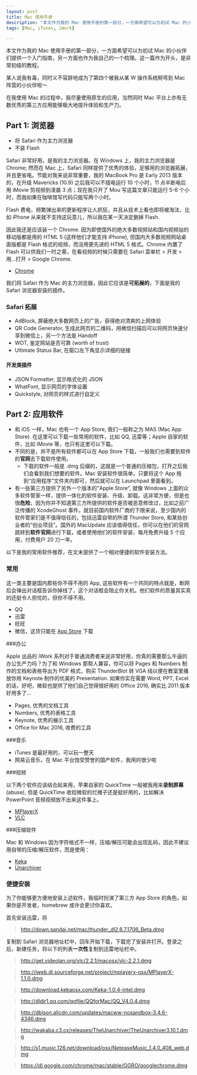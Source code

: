 ```yaml
---
layout: post
title: Mac 使用手册
description: "本文作为我的 Mac 使用手册的第一部分，一方面希望可以为初试 Mac 的小伙伴们提供一个入门指南，另一方面也作为我自己的一个梳理。"
tags: [Mac, iTunes, iWork]

---
```


本文作为我的 Mac 使用手册的第一部分，一方面希望可以为初试 Mac 的小伙伴们提供一个入门指南，另一方面也作为我自己的一个梳理。这一篇作为开头，是非常初级的教程。

某人说我有毒，同时义不容辞地成为了第四个被我从某 W 操作系统掰弯到 Mac 阵营的小伙伴啦～

在我使用 Mac 的过程中，我尽量使用原生的应用，当然同时 Mac 平台上亦有无数优秀的第三方应用能够极大地提升体验和生产力。

## Part 1: 浏览器

* 将 Safari 作为主力浏览器
* 不装 Flash

Safari 非常好用，是我的主力浏览器。在 Windows 上，我的主力浏览器是 Chrome; 然而在 Mac 上，Safari 同样提供了优秀的体验，足够用的浏览器拓展，并且更省电。节能对我来说非常重要，我的 MacBook Pro 是 Early 2013 版本的，在升级 Mavericks (10.9) 之后我可以不插电运行 10 个小时，11 点半断电后用 iMovie 剪视频到凌晨 3 点；现在我只开了 Mou 写这篇文章只能运行 5-6 个小时，而我如果在咖啡馆写代码只能写两个小时。

Flash 费电，频繁弹出来的更新程序让人抓狂，并且从技术上看也即将被淘汰，比如 iPhone 从来就不支持这玩意儿，所以我在某一天决定删掉 Flash.

因此我还是应该装一个 Chrome. 因为即使国外的绝大多数视频站和国内视频站的移动版都是用的 HTML 5 (这样他们才能支持 iPhone), 但国内大多数视频网站桌面版都是 Flash 格式的视频，而没用更先进的 HTML 5 格式。Chrome 内置了 Flash 可以供我们一时之需，在看视频的时候只需要在 Safari 菜单栏 > 开发 > 用...打开 > Google Chrome.

* [Chrome](https://www.google.com/chrome/)

我们将 Safari 作为 Mac 的主力浏览器，因此它应该是**可拓展的**，下面是我的 Safari 浏览器安装的插件。

### Safari 拓展

* AdBlock, 屏蔽绝大多数网页上的广告，获得绝对清爽的上网体验
* QR Code Generator, 生成此网页的二维码，用微信扫描后可以将网页快速分享到微信上，另一个方法是 Handoff
* WOT, 鉴定网站是否可靠 (worth of trust)
* Ultimate Status Bar, 在窗口左下角显示详细的链接

#### 开发类插件

* JSON Formatter, 显示格式化的 JSON
* WhatFont, 显示网页的字体设置
* Quickstyle, 对网页的样式进行自定义

## Part 2: 应用软件

- 和 iOS 一样，Mac 也有一个 App Store, 我们一般称之为 MAS (Mac App Store). 在这里可以下载一些常用的软件，比如 QQ, 迅雷等；Apple 自家的软件，比如 iMovie 等，也只有这里可以下载。
- 不同的是，并不是所有软件都可以在 App Store 下载，一般我们也需要到软件的**官网**去下载软件使用。
	- 下载的软件一般是 .dmg 后缀的，这就是一个普通的压缩包，打开之后我们会看到我们想要的软件。Mac 安装软件很简单，只要将这个 App 拖到“应用程序”文件夹内即可，然后就可以在 Launchpad 里面看到。
- 有一些第三方提供了另外一个版本的"Apple Store", 就像 Windows 上面的众多软件管家一样，提供一体化的软件安装、升级、卸载。这非常方便，但是也很**危险**，因为你并不知道第三方所提供的软件是否被恶意修改过，比如之前广泛传播的 XcodeGhost 事件。就目前国内软件厂商的下限来说，至少国内的软件管家们是不值得信任的，包括迅雷自带的所谓 Thunder Store, 和某些创业者的“创业项目”。国外的 MacUpdate 应该值得信任，你可以在他们的官网跳转到**软件官网**进行下载，或者使用他们的软件安装，每月免费升级 5 个应用，付费用户 20 刀一年。

以下是我的常用软件推荐，在文末提供了一个相对便捷的软件安装方法。

### 常用

这一类主要是国内那些你不得不用的 App, 这些软件有一个共同的特点就是，断网后会弹出对话框告诉你掉线了，这个对话框会阻止你关机。他们软件的质量其实真的还挺令人担忧的，但你不得不用。

* QQ
* 迅雷
* 旺旺
* 微信，这货只能在 [App Store](https://itunes.apple.com/us/app/wechat/id836500024?mt=12&ign-mpt=uo%3D4) 下载

###办公

Apple 出品的 iWork 系列对于普通消费者来说非常好用，你真的需要那么牛逼的办公生产力吗？为了和 Windows 那帮人兼容，你可以将 Pages 和 Numbers 制作的文档和表格导出为 PDF 格式，购买 ThunderBlot 转 VGA 线以便在教室里播放你用 Keynote 制作的优美的 Presentation. 如果你实在需要 Word, PPT, Excel 的话，好吧，微软也提供了他们自己觉得很好用的 Office 2016, 确实比 2011 版本好用多了...

* Pages, 优秀的文档工具
* Numbers, 优秀的表格工具
* Keynote, 优秀的展示工具
* Office for Mac 2016, 收费的工具


###音乐 

* iTunes 是最好用的，可以玩一整天
* 网易云音乐，在 Mac 平台饱受赞誉的国产软件，我用的很少啦

###视频

以下两个软件应该结合起来用，苹果自家的 QuickTime 一般被我用来**录制屏幕** (abuse), 但是 QuickTime 收拾微软的烂摊子还是挺好用的，比如解决 PowerPoint 音频视频放不出来这件事上。

- [MPlayerX](http://mplayerx.org/)
- [VLC](http://www.videolan.org/vlc/)

###压缩软件

Mac 和 Windows 因为字符格式不一样，压缩/解压可能会出现乱码，因此不建议用自带的压缩/解压软件，而是使用：

* [Keka](http://kekaosx.com)
* [Unarchiver](http://www.macupdate.com/app/mac/22774/the-unarchiver)

### 便捷安装

为了你能够更方便地安装上述软件，我临时扮演了第三方 App Store 的角色，如果你是开发者，homebrew 或许会更讨你喜欢。

首先安装迅雷，将 

>http://down.sandai.net/mac/thunder_dl2.6.7.1706_Beta.dmg

复制到 Safari 浏览器地址栏中，回车开始下载，下载完了安装并打开。登录之后，新建任务，将以下的列表**一次性**复制到迅雷地址栏中。

>http://get.videolan.org/vlc/2.2.1/macosx/vlc-2.2.1.dmg

>http://iweb.dl.sourceforge.net/project/mplayerx-osx/MPlayerX-1.1.0.dmg

>http://download.kekaosx.com/Keka-1.0.4-intel.dmg

>http://dldir1.qq.com/qqfile/QQforMac/QQ_V4.0.4.dmg

>http://dbison.alicdn.com/updates/macww-nosandbox-3.4.6-4346.dmg

>http://wakaba.c3.cx/releases/TheUnarchiver/TheUnarchiver3.10.1.dmg

>http://s1.music.126.net/download/osx/NeteaseMusic_1.4.0_408_web.dmg

>https://dl.google.com/chrome/mac/stable/GGRO/googlechrome.dmg

